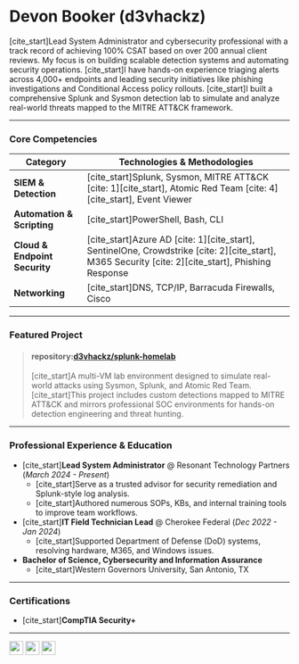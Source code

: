 # Devon Booker (d3vhackz)

[cite_start]Lead System Administrator and cybersecurity professional with a track record of achieving 100% CSAT based on over 200 annual client reviews. My focus is on building scalable detection systems and automating security operations. [cite_start]I have hands-on experience triaging alerts across 4,000+ endpoints and leading security initiatives like phishing investigations and Conditional Access policy rollouts. [cite_start]I built a comprehensive Splunk and Sysmon detection lab to simulate and analyze real-world threats mapped to the MITRE ATT&CK framework.

---

### Core Competencies

| Category | Technologies & Methodologies |
| --- | --- |
| **SIEM & Detection** | [cite_start]Splunk, Sysmon, MITRE ATT&CK [cite: 1][cite_start], Atomic Red Team [cite: 4][cite_start], Event Viewer  |
| **Automation & Scripting** | [cite_start]PowerShell, Bash, CLI  |
| **Cloud & Endpoint Security** | [cite_start]Azure AD [cite: 1][cite_start], SentinelOne, Crowdstrike [cite: 2][cite_start], M365 Security [cite: 2][cite_start], Phishing Response  |
| **Networking** | [cite_start]DNS, TCP/IP, Barracuda Firewalls, Cisco  |

---

### Featured Project

> #### repository:[d3vhackz/splunk-homelab](https://github.com/d3vhackz/splunk-homelab)
> [cite_start]A multi-VM lab environment designed to simulate real-world attacks using Sysmon, Splunk, and Atomic Red Team. [cite_start]This project includes custom detections mapped to MITRE ATT&CK and mirrors professional SOC environments for hands-on detection engineering and threat hunting.

---

### Professional Experience & Education

* [cite_start]**Lead System Administrator** @ Resonant Technology Partners (_March 2024 - Present_) 
    * [cite_start]Serve as a trusted advisor for security remediation and Splunk-style log analysis.
    * [cite_start]Authored numerous SOPs, KBs, and internal training tools to improve team workflows.
* [cite_start]**IT Field Technician Lead** @ Cherokee Federal (_Dec 2022 - Jan 2024_) 
    * [cite_start]Supported Department of Defense (DoD) systems, resolving hardware, M365, and Windows issues.
* **Bachelor of Science, Cybersecurity and Information Assurance**
    * [cite_start]Western Governors University, San Antonio, TX 

---

### Certifications

* [cite_start]**CompTIA Security+** 

---

[<img src="https://img.shields.io/badge/LinkedIn-0077B5?style=for-the-badge&logo=linkedin&logoColor=white" height="25">](https://www.linkedin.com/in/d3vhackz)
[<img src="https://img.shields.io/badge/GitHub-181717?style=for-the-badge&logo=github&logoColor=white" height="25">](https://github.com/d3vhackz)
[<img src="https://img.shields.io/badge/Email-D14836?style=for-the-badge&logo=gmail&logoColor=white" height="25">](mailto:devonbookerofficial@gmail.com)
